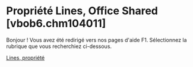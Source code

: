 
# Propriété Lines, Office Shared [vbob6.chm104011]

Bonjour ! Vous avez été redirigé vers nos pages d'aide F1. Sélectionnez la rubrique que vous recherchiez ci-dessous.

[Lines, propriété](http://msdn.microsoft.com/library/bd45d817-37c0-c130-7044-4794449505f3%28Office.15%29.aspx)
